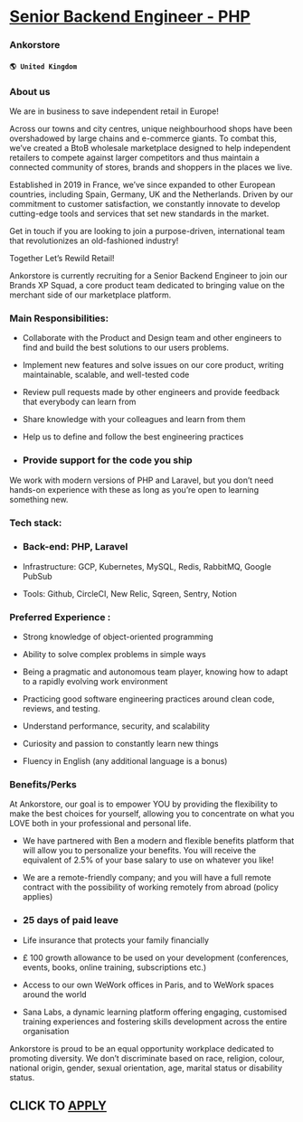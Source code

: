 # [Senior Backend Engineer - PHP](https://www.remotewlb.com/apply/senior-backend-engineer-php-74625)  
### Ankorstore  
#### `🌎 United Kingdom`  

### About us

We are in business to save independent retail in Europe!

Across our towns and city centres, unique neighbourhood shops have been overshadowed by large chains and e-commerce giants. To combat this, we’ve created a BtoB wholesale marketplace designed to help independent retailers to compete against larger competitors and thus maintain a connected community of stores, brands and shoppers in the places we live.

Established in 2019 in France, we’ve since expanded to other European countries, including Spain, Germany, UK and the Netherlands. Driven by our commitment to customer satisfaction, we constantly innovate to develop cutting-edge tools and services that set new standards in the market.

Get in touch if you are looking to join a purpose-driven, international team that revolutionizes an old-fashioned industry!

Together Let’s Rewild Retail!

Ankorstore is currently recruiting for a Senior Backend Engineer to join our Brands XP Squad, a core product team dedicated to bringing value on the merchant side of our marketplace platform.

### Main Responsibilities:

  * Collaborate with the Product and Design team and other engineers to find and build the best solutions to our users problems.

  * Implement new features and solve issues on our core product, writing maintainable, scalable, and well-tested code

  * Review pull requests made by other engineers and provide feedback that everybody can learn from

  * Share knowledge with your colleagues and learn from them

  * Help us to define and follow the best engineering practices

  * ### Provide support for the code you ship

We work with modern versions of PHP and Laravel, but you don’t need hands-on experience with these as long as you’re open to learning something new.

### Tech stack:

  * ### Back-end: PHP, Laravel

  * Infrastructure: GCP, Kubernetes, MySQL, Redis, RabbitMQ, Google PubSub

  * Tools: Github, CircleCI, New Relic, Sqreen, Sentry, Notion

### Preferred Experience :

  * Strong knowledge of object-oriented programming

  * Ability to solve complex problems in simple ways

  * Being a pragmatic and autonomous team player, knowing how to adapt to a rapidly evolving work environment

  * Practicing good software engineering practices around clean code, reviews, and testing.

  * Understand performance, security, and scalability

  * Curiosity and passion to constantly learn new things

  * Fluency in English (any additional language is a bonus)

### Benefits/Perks

At Ankorstore, our goal is to empower YOU by providing the flexibility to make the best choices for yourself, allowing you to concentrate on what you LOVE both in your professional and personal life.

  * We have partnered with Ben a modern and flexible benefits platform that will allow you to personalize your benefits. You will receive the equivalent of 2.5% of your base salary to use on whatever you like!

  * We are a remote-friendly company; and you will have a full remote contract with the possibility of working remotely from abroad (policy applies)

  * ### 25 days of paid leave 

  * Life insurance that protects your family financially 

  * £ 100 growth allowance to be used on your development (conferences, events, books, online training, subscriptions etc.) 

  * Access to our own WeWork offices in Paris, and to WeWork spaces around the world

  * Sana Labs, a dynamic learning platform offering engaging, customised training experiences and fostering skills development across the entire organisation

Ankorstore is proud to be an equal opportunity workplace dedicated to promoting diversity. We don’t discriminate based on race, religion, colour, national origin, gender, sexual orientation, age, marital status or disability status.

  
## CLICK TO [APPLY](https://www.remotewlb.com/apply/senior-backend-engineer-php-74625)

